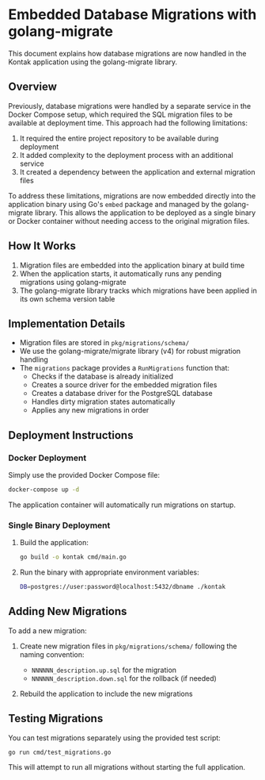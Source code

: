 # Embedded Database Migrations with golang-migrate

This document explains how database migrations are now handled in the Kontak application using the golang-migrate library.

## Overview

Previously, database migrations were handled by a separate service in the Docker Compose setup, which required the SQL migration files to be available at deployment time. This approach had the following limitations:

1. It required the entire project repository to be available during deployment
2. It added complexity to the deployment process with an additional service
3. It created a dependency between the application and external migration files

To address these limitations, migrations are now embedded directly into the application binary using Go's `embed` package and managed by the golang-migrate library. This allows the application to be deployed as a single binary or Docker container without needing access to the original migration files.

## How It Works

1. Migration files are embedded into the application binary at build time
2. When the application starts, it automatically runs any pending migrations using golang-migrate
3. The golang-migrate library tracks which migrations have been applied in its own schema version table

## Implementation Details

- Migration files are stored in `pkg/migrations/schema/`
- We use the golang-migrate/migrate library (v4) for robust migration handling
- The `migrations` package provides a `RunMigrations` function that:
  - Checks if the database is already initialized
  - Creates a source driver for the embedded migration files
  - Creates a database driver for the PostgreSQL database
  - Handles dirty migration states automatically
  - Applies any new migrations in order

## Deployment Instructions

### Docker Deployment

Simply use the provided Docker Compose file:

```bash
docker-compose up -d
```

The application container will automatically run migrations on startup.

### Single Binary Deployment

1. Build the application:
   ```bash
   go build -o kontak cmd/main.go
   ```

2. Run the binary with appropriate environment variables:
   ```bash
   DB=postgres://user:password@localhost:5432/dbname ./kontak
   ```

## Adding New Migrations

To add a new migration:

1. Create new migration files in `pkg/migrations/schema/` following the naming convention:
   - `NNNNNN_description.up.sql` for the migration
   - `NNNNNN_description.down.sql` for the rollback (if needed)

2. Rebuild the application to include the new migrations

## Testing Migrations

You can test migrations separately using the provided test script:

```bash
go run cmd/test_migrations.go
```

This will attempt to run all migrations without starting the full application.
